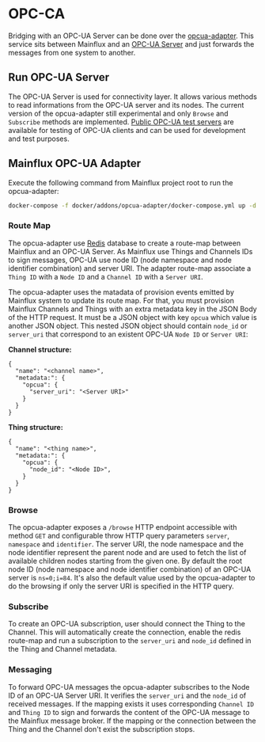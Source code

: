 # OPC-CA

Bridging with an OPC-UA Server can be done over the [opcua-adapter](https://github.com/mainflux/mainflux/tree/master/opcua). This service sits between Mainflux and an [OPC-UA Server](https://en.wikipedia.org/wiki/OPC_Unified_Architecture) and just forwards the messages from one system to another.

## Run OPC-UA Server

The OPC-UA Server is used for connectivity layer. It allows various methods to read informations from the OPC-UA server and its nodes. The current version of the opcua-adapter still experimental and only `Browse` and `Subscribe` methods are implemented.
[Public OPC-UA test servers](https://github.com/node-opcua/node-opcua/wiki/publicly-available-OPC-UA-Servers-and-Clients) are available for testing of OPC-UA clients and can be used for development and test purposes.

## Mainflux OPC-UA Adapter

Execute the following command from Mainflux project root to run the opcua-adapter:

```bash
docker-compose -f docker/addons/opcua-adapter/docker-compose.yml up -d
```

### Route Map

The opcua-adapter use [Redis](https://redis.io/) database to create a route-map between Mainflux and an OPC-UA Server. As Mainflux use Things and Channels IDs to sign messages, OPC-UA use node ID (node namespace and node identifier combination) and server URI. The adapter route-map associate a `Thing ID` with a `Node ID` and a `Channel ID` with a `Server URI`.

The opcua-adapter uses the matadata of provision events emitted by Mainflux system to update its route map. For that, you must provision Mainflux Channels and Things with an extra metadata key in the JSON Body of the HTTP request. It must be a JSON object with key `opcua` which value is another JSON object. This nested JSON object should contain `node_id` or `server_uri` that correspond to an existent OPC-UA `Node ID` or `Server URI`:

**Channel structure:**

```
{
  "name": "<channel name>",
  "metadata:": {
    "opcua": {
      "server_uri": "<Server URI>"
    }
  }
}
```

**Thing structure:**

```
{
  "name": "<thing name>",
  "metadata:": {
    "opcua": {
      "node_id": "<Node ID>",
    }
  }
}
```

### Browse

The opcua-adapter exposes a `/browse` HTTP endpoint accessible with method `GET` and configurable throw HTTP query parameters `server`, `namespace` and `identifier`. The server URI, the node namespace and the node identifier represent the parent node and are used to fetch the list of available children nodes starting from the given one. By default the root node ID (node namespace and node identifier combination) of an OPC-UA server is `ns=0;i=84`. It's also the default value used by the opcua-adapter to do the browsing if only the server URI is specified in the HTTP query.

### Subscribe

To create an OPC-UA subscription, user should connect the Thing to the Channel. This will automatically create the connection, enable the redis route-map and run a subscription to the `server_uri` and `node_id` defined in the Thing and Channel metadata.

### Messaging

To forward OPC-UA messages the opcua-adapter subscribes to the Node ID of an OPC-UA Server URI. It verifies the `server_uri` and the `node_id` of received messages. If the mapping exists it uses corresponding `Channel ID` and `Thing ID` to sign and forwards the content of the OPC-UA message to the Mainflux message broker. If the mapping or the connection between the Thing and the Channel don't exist the subscription stops.
